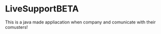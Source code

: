 # LiveSupportBETA
This is a java made appliacation when company and comunicate with their comusters! 
